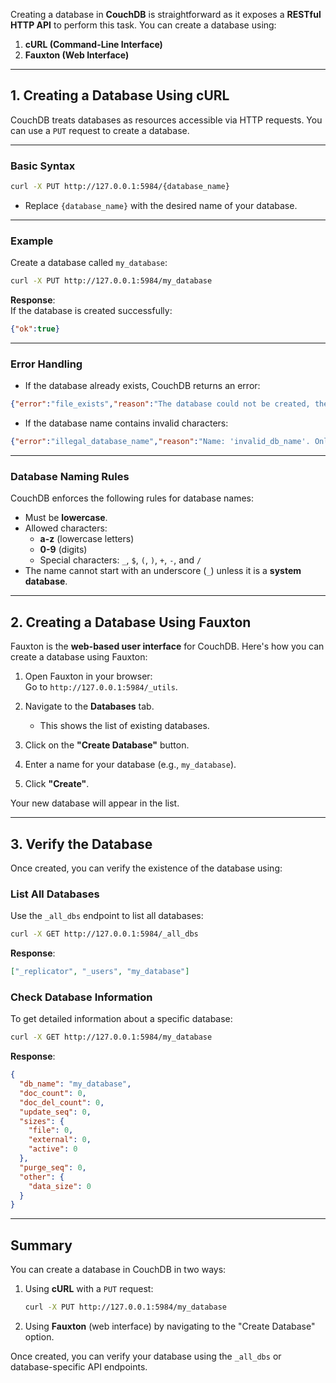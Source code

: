 Creating a database in **CouchDB** is straightforward as it exposes a **RESTful HTTP API** to perform this task. You can create a database using:

1. **cURL (Command-Line Interface)**  
2. **Fauxton (Web Interface)**  

---

## **1. Creating a Database Using cURL**

CouchDB treats databases as resources accessible via HTTP requests. You can use a `PUT` request to create a database.

---

### **Basic Syntax**  
```bash
curl -X PUT http://127.0.0.1:5984/{database_name}
```

- Replace `{database_name}` with the desired name of your database.  

---

### **Example**  
Create a database called `my_database`:
```bash
curl -X PUT http://127.0.0.1:5984/my_database
```

**Response**:  
If the database is created successfully:
```json
{"ok":true}
```

---

### **Error Handling**  
- If the database already exists, CouchDB returns an error:
```json
{"error":"file_exists","reason":"The database could not be created, the file already exists."}
```

- If the database name contains invalid characters:
```json
{"error":"illegal_database_name","reason":"Name: 'invalid_db_name'. Only lowercase characters (a-z), digits (0-9), and the characters '_', '$', '(', ')', '+', '-', and '/' are allowed."}
```

---

### **Database Naming Rules**  
CouchDB enforces the following rules for database names:  
- Must be **lowercase**.  
- Allowed characters:  
   - **a-z** (lowercase letters)  
   - **0-9** (digits)  
   - Special characters: `_`, `$`, `(`, `)`, `+`, `-`, and `/`  
- The name cannot start with an underscore (`_`) unless it is a **system database**.

---

## **2. Creating a Database Using Fauxton**

Fauxton is the **web-based user interface** for CouchDB. Here's how you can create a database using Fauxton:

1. Open Fauxton in your browser:  
   Go to `http://127.0.0.1:5984/_utils`.

2. Navigate to the **Databases** tab.  
   - This shows the list of existing databases.

3. Click on the **"Create Database"** button.  

4. Enter a name for your database (e.g., `my_database`).  

5. Click **"Create"**.

Your new database will appear in the list.

---

## **3. Verify the Database**

Once created, you can verify the existence of the database using:

### **List All Databases**  
Use the `_all_dbs` endpoint to list all databases:
```bash
curl -X GET http://127.0.0.1:5984/_all_dbs
```
**Response**:
```json
["_replicator", "_users", "my_database"]
```

### **Check Database Information**  
To get detailed information about a specific database:
```bash
curl -X GET http://127.0.0.1:5984/my_database
```
**Response**:
```json
{
  "db_name": "my_database",
  "doc_count": 0,
  "doc_del_count": 0,
  "update_seq": 0,
  "sizes": {
    "file": 0,
    "external": 0,
    "active": 0
  },
  "purge_seq": 0,
  "other": {
    "data_size": 0
  }
}
```

---

## **Summary**

You can create a database in CouchDB in two ways:
1. Using **cURL** with a `PUT` request:  
   ```bash
   curl -X PUT http://127.0.0.1:5984/my_database
   ```
2. Using **Fauxton** (web interface) by navigating to the "Create Database" option.

Once created, you can verify your database using the `_all_dbs` or database-specific API endpoints.

